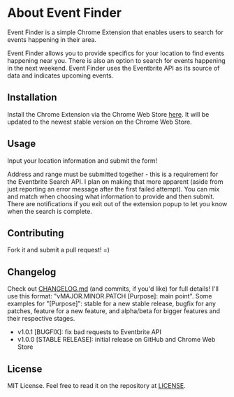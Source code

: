 # About Event Finder

Event Finder is a simple Chrome Extension that enables users to search for events happening in their area.

Event Finder allows you to provide specifics for your location to find events happening near you. There is also an option to search for events happening in the next weekend. Event Finder uses the Eventbrite API as its source of data and indicates upcoming events.

## Installation

Install the Chrome Extension via the Chrome Web Store [here](https://chrome.google.com/webstore/detail/event-finder/mlkogpglpcnafcgpphiffhcfemdpkpep). It will be updated to the newest stable version on the Chrome Web Store.

## Usage

Input your location information and submit the form!

Address and range must be submitted together - this is a requirement for the Eventbrite Search API. I plan on making that more apparent (aside from just reporting an error message after the first failed attempt). You can mix and match when choosing what information to provide and then submit. There are notifications if you exit out of the extension popup to let you know when the search is complete.

## Contributing

Fork it and submit a pull request! =)

## Changelog

Check out [CHANGELOG.md](https://github.com/alanplotko/Event-Finder/blob/master/CHANGELOG.md) (and commits, if you'd like) for full details! I'll use this format: "vMAJOR.MINOR.PATCH [Purpose]: main point". Some examples for "[Purpose]": stable for a new stable release, bugfix for any patches, feature for a new feature, and alpha/beta for bigger features and their respective stages.

- v1.0.1 [BUGFIX]: fix bad requests to Eventbrite API
- v1.0.0 [STABLE RELEASE]: initial release on GitHub and Chrome Web Store

## License

MIT License. Feel free to read it on the repository at [LICENSE](https://github.com/alanplotko/Event-Finder/blob/master/LICENSE).
